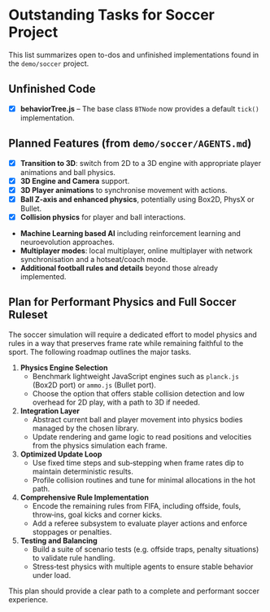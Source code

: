 # Outstanding Tasks for Soccer Project

This list summarizes open to-dos and unfinished implementations found in the `demo/soccer` project.

## Unfinished Code
- [x] **behaviorTree.js** – The base class `BTNode` now provides a default `tick()` implementation.

## Planned Features (from `demo/soccer/AGENTS.md`)
- [x] **Transition to 3D**: switch from 2D to a 3D engine with appropriate player animations and ball physics.
- [x] **3D Engine and Camera** support.
- [x] **3D Player animations** to synchronise movement with actions.
- [x] **Ball Z‑axis and enhanced physics**, potentially using Box2D, PhysX or Bullet.
- [x] **Collision physics** for player and ball interactions.
- **Machine Learning based AI** including reinforcement learning and neuroevolution approaches.
- **Multiplayer modes**: local multiplayer, online multiplayer with network synchronisation and a hotseat/coach mode.
- **Additional football rules and details** beyond those already implemented.

## Plan for Performant Physics and Full Soccer Ruleset

The soccer simulation will require a dedicated effort to model physics and rules in a way that preserves frame rate while remaining faithful to the sport. The following roadmap outlines the major tasks.

1. **Physics Engine Selection**
   - Benchmark lightweight JavaScript engines such as `planck.js` (Box2D port) or `ammo.js` (Bullet port).
   - Choose the option that offers stable collision detection and low overhead for 2D play, with a path to 3D if needed.
2. **Integration Layer**
   - Abstract current ball and player movement into physics bodies managed by the chosen library.
   - Update rendering and game logic to read positions and velocities from the physics simulation each frame.
3. **Optimized Update Loop**
   - Use fixed time steps and sub‐stepping when frame rates dip to maintain deterministic results.
   - Profile collision routines and tune for minimal allocations in the hot path.
4. **Comprehensive Rule Implementation**
   - Encode the remaining rules from FIFA, including offside, fouls, throw‑ins, goal kicks and corner kicks.
   - Add a referee subsystem to evaluate player actions and enforce stoppages or penalties.
5. **Testing and Balancing**
   - Build a suite of scenario tests (e.g. offside traps, penalty situations) to validate rule handling.
   - Stress‑test physics with multiple agents to ensure stable behavior under load.

This plan should provide a clear path to a complete and performant soccer experience.
